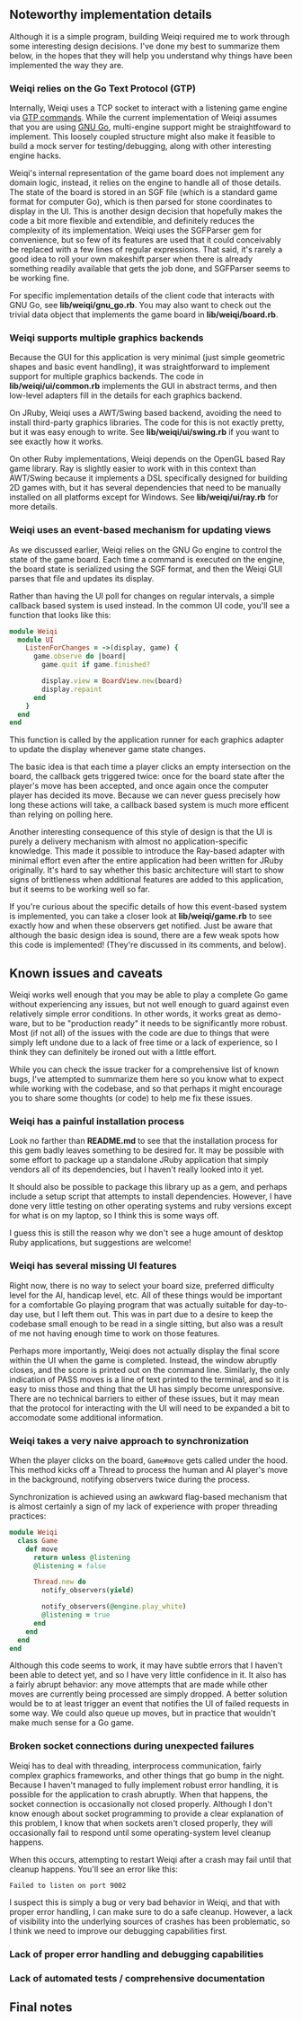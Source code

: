 ## Noteworthy implementation details

Although it is a simple program, building Weiqi required me to work
through some interesting design decisions. I've done my best to summarize 
them below, in the hopes that they will help you understand why things 
have been implemented the way they are.

### Weiqi relies on the Go Text Protocol (GTP)

Internally, Weiqi uses a TCP socket to interact
with a listening game engine via [GTP commands][gtp]. While the current
implementation of Weiqi assumes that you are using [GNU Go][gnugo], 
multi-engine support might be straightfoward to implement. This
loosely coupled structure might also make it feasible to build a 
mock server for testing/debugging, along with other interesting 
engine hacks.

Weiqi's internal representation of the game board does not
implement any domain logic, instead, it relies on the engine
to handle all of those details. The state of the board is
stored in an SGF file (which is a standard game format for
computer Go), which is then parsed for stone coordinates
to display in the UI. This is another design decision that
hopefully makes the code a bit more flexible and extendible,
and definitely reduces the complexity of its implementation.
Weiqi uses the SGFParser gem for convenience, but so few
of its features are used that it could conceivably be replaced
with a few lines of regular expressions. That said, it's rarely
a good idea to roll your own makeshift parser when there is
already something readily available that gets the job done,
and SGFParser seems to be working fine.

For specific implementation details of the client code that
interacts with GNU Go, see **lib/weiqi/gnu_go.rb**. You may
also want to check out the trivial data object that implements the
game board in **lib/weiqi/board.rb**.

### Weiqi supports multiple graphics backends

Because the GUI for this application is very minimal (just simple
geometric shapes and basic event handling), it was straightforward
to implement support for multiple graphics backends. The code in 
**lib/weiqi/ui/common.rb** implements the GUI in abstract terms,
and then low-level adapters fill in the details for each graphics
backend.

On JRuby, Weiqi uses a AWT/Swing based backend, avoiding 
the need to install third-party graphics libraries. The code
for this is not exactly pretty, but it was easy enough to write.
See **lib/weiqi/ui/swing.rb** if you want to see exactly how it works.

On other Ruby implementations, Weiqi depends on the OpenGL based
Ray game library. Ray is slightly easier to work with in this context
than AWT/Swing because it implements a DSL specifically designed for
building 2D games with, but it has several dependencies that need
to be manually installed on all platforms except for Windows. See 
**lib/weiqi/ui/ray.rb** for more details.

### Weiqi uses an event-based mechanism for updating views

As we discussed earlier, Weiqi relies on the GNU Go engine to control the state 
of the game board. Each time a command is executed on the engine, the board
state is serialized using the SGF format, and then the Weiqi GUI parses
that file and updates its display.

Rather than having the UI poll for changes on regular intervals, a simple
callback based system is used instead. In the common UI code, you'll see
a function that looks like this:

```ruby
module Weiqi
  module UI
    ListenForChanges = ->(display, game) {
      game.observe do |board|
        game.quit if game.finished?

        display.view = BoardView.new(board)
        display.repaint
      end
    }
  end
end
```

This function is called by the application runner for
each graphics adapter to update the display whenever 
game state changes.

The basic idea is that each time a player clicks an empty 
intersection on the board, the callback gets triggered twice:
once for the board state after the player's move has been
accepted, and once again once the computer player has decided
its move. Because we can never guess precisely how long these
actions will take, a callback based system is much more efficent
than relying on polling here.

Another interesting consequence of this style of design is that the
UI is purely a delivery mechanism with almost no application-specific
knowledge. This made it possible to introduce the Ray-based
adapter with minimal effort even after the entire application had
been written for JRuby originally. It's hard to say whether this
basic architecture will start to show signs of brittleness when
additional features are added to this application, but it seems
to be working well so far.

If you're curious about the specific details of how this event-based
system is implemented, you can take a closer look at **lib/weiqi/game.rb** 
to see exactly how and when these observers get notified. Just be aware 
that although the basic design idea is sound, there are a few weak 
spots how this code is implemented! (They're discussed in its 
comments, and below).

## Known issues and caveats

Weiqi works well enough that you may be able to play a complete Go game without
experiencing any issues, but not well enough to guard against even relatively
simple error conditions. In other words, it works great as demo-ware, but to be
"production ready" it needs to be significantly more robust. Most (if not all)
of the issues with the code are due to things that were simply left undone due
to a lack of free time or a lack of experience, so I think they can definitely
be ironed out with a little effort.

While you can check the issue tracker for a comprehensive list of known bugs,
I've attempted to summarize them here so you know what to expect while working
with the codebase, and so that perhaps it might encourage you to share some
thoughts (or code) to help me fix these issues.

### Weiqi has a painful installation process

Look no farther than **README.md** to see that the installation process for this
gem badly leaves something to be desired for. It may be possible with some
effort to package up a standalone JRuby application that simply vendors all
of its dependencies, but I haven't really looked into it yet.

It should also be possible to package this library up as a gem, and perhaps
include a setup script that attempts to install dependencies. However, I
have done very little testing on other operating systems and ruby versions 
except for what is on my laptop, so I think this is some ways off.

I guess this is still the reason why we don't see a huge amount of desktop
Ruby applications, but suggestions are welcome!


### Weiqi has several missing UI features

Right now, there is no way to select your board size, preferred difficulty
level for the AI, handicap level, etc. All of these things would be important
for a comfortable Go playing program that was actually suitable for day-to-day
use, but I left them out. This was in part due to a desire to keep the
codebase small enough to be read in a single sitting, but also was a result of
me not having enough time to work on those features.

Perhaps more importantly, Weiqi does not actually display the final score within
the UI when the game is completed. Instead, the window abruptly closes, and the
score is printed out on the command line. Similarly, the only indication of PASS
moves is a line of text printed to the terminal, and so it is easy to miss those
and thing that the UI has simply become unresponsive. There are no technical
barriers to either of these issues, but it may mean that the protocol for
interacting with the UI will need to be expanded a bit to accomodate some
additional information.

### Weiqi takes a very naive approach to synchronization

When the player clicks on the board, `Game#move` gets called under
the hood. This method kicks off a Thread to process
the human and AI player's move in the background, notifying observers
twice during the process.

Synchronization is achieved using an awkward flag-based mechanism that
is almost certainly a sign of my lack of experience with proper threading
practices:

```ruby
module Weiqi
  class Game
    def move
      return unless @listening
      @listening = false

      Thread.new do 
        notify_observers(yield)

        notify_observers(@engine.play_white) 
        @listening = true
      end
    end
  end
end
```

Although this code seems to work, it may have subtle errors that I haven't been
able to detect yet, and so I have very little confidence in it. It also has a
fairly abrupt behavior: any move attempts that are made while other moves
are currently being processed are simply dropped. A better solution would
be to at least trigger an event that notifies the UI of failed requests in
some way. We could also queue up moves, but in practice that wouldn't make
much sense for a Go game.

### Broken socket connections during unexpected failures

Weiqi has to deal with threading, interprocess communication, fairly complex
graphics frameworks, and other things that go bump in the night. Because
I haven't managed to fully implement robust error handling, it is possible
for the application to crash abruptly. When that happens, the socket 
connection is occasionally not closed properly. Although I don't know
enough about socket programming to provide a clear explanation of this
problem, I know that when sockets aren't closed properly, they will
occasionally fail to respond until some operating-system level cleanup 
happens.

When this occurs, attempting to restart Weiqi after a crash may fail
until that cleanup happens. You'll see an error like this:

```Failed to listen on port 9002```

I suspect this is simply a bug or very bad behavior in Weiqi, and that
with proper error handling, I can make sure to do a safe cleanup. However,
a lack of visibility into the underlying sources of crashes has been
problematic, so I think we need to improve our debugging capabilities first.

### Lack of proper error handling and debugging capabilities

### Lack of automated tests / comprehensive documentation

## Final notes


[gtp]: http://www.lysator.liu.se/~gunnar/gtp/gtp2-spec-draft2/gtp2-spec.html
[gnugo]: http://www.gnu.org/software/gnugo/
[sgf]: http://www.red-bean.com/sgf/
